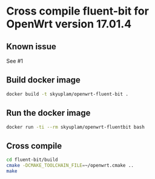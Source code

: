 # Cross compile fluent-bit for OpenWrt version 17.01.4

## Known issue
See #1

## Build docker image
```bash
docker build -t skyuplam/openwrt-fluent-bit .
```

## Run the docker image
```bash
docker run -ti --rm skyuplam/openwrt-fluentbit bash
```

## Cross compile
```bash
cd fluent-bit/build
cmake -DCMAKE_TOOLCHAIN_FILE=~/openwrt.cmake ..
make
```
